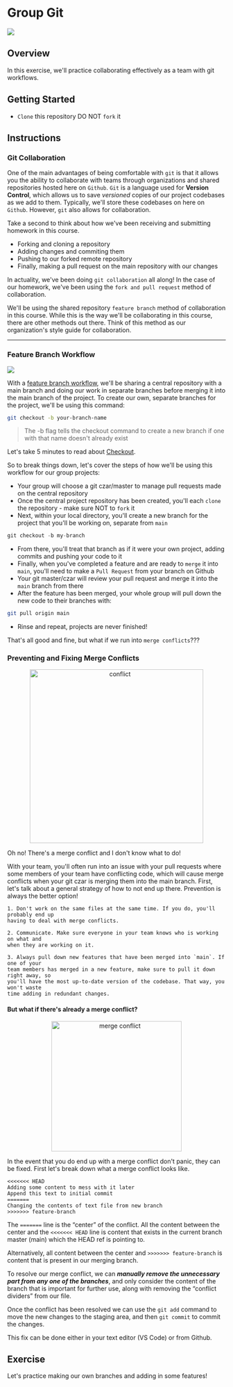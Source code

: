 # Group Git

![](https://assets.t3n.sc/news/wp-content/uploads/2018/07/git-branch-workflow-collaboration-1.jpg?auto=compress%2Cformat&fit=crop&fm=jpg&h=630&ixlib=php-1.1.0&q=65&w=1200&s=4cc20451bf278e271210ea8bb2699397)


## Overview
In this exercise, we'll practice collaborating effectively as a team with git workflows. 

## Getting Started
- `Clone` this repository DO NOT `fork` it 

## Instructions
### Git Collaboration
One of the main advantages of being comfortable with `git` is that it allows you the ability to collaborate with teams through organizations and shared repositories hosted here on `Github`. `Git` is a language used for **Version Control**, which allows us to save _versioned_ copies of our project codebases as we add to them.  Typically, we'll store these codebases on here on `Github`. However, `git` also allows for collaboration.

Take a second to think about how we've been receiving and submitting homework in this course. 
- Forking and cloning a repository
- Adding changes and commiting them
- Pushing to our forked remote repository
- Finally, making a pull request on the main repository with our changes

In actuality, we've been doing `git collaboration` all along! In the case of our homework, we've been using the `fork and pull request` method of collaboration.

We'll be using the shared repository `feature branch` method of collaboration in this course. While this is the way we'll be collaborating in this course, there are other methods out there. Think of this method as our organization's style guide for collaboration.
___

### Feature Branch Workflow
 
![](https://zepel.io/blog/content/images/2020/05/Feature-Branch-git-workflow-4.png)

With a [feature branch workflow](https://www.atlassian.com/git/tutorials/comparing-workflows/feature-branch-workflow), we'll be sharing a central repository with a main branch and doing our work in separate branches before merging it into the main branch of the project. To create our own, separate branches for the project, we'll be using this command:

```sh
git checkout -b your-branch-name
```

> The -b flag tells the checkout command to create a new branch if one with that name doesn't already exist

Let's take 5 minutes to read about [Checkout](https://www.atlassian.com/git/tutorials/using-branches/git-checkout).

So to break things down, let's cover the steps of how we'll be using this workflow for our group projects:
- Your group will choose a git czar/master to manage pull requests made on the central repository
- Once the central project repository has been created, you'll each `clone` the repository - make sure NOT to `fork` it
- Next, within your local directory, you'll create a new branch for the project that you'll be working on, separate from `main`
 ```js
 git checkout -b my-branch
 ```
- From there, you'll treat that branch as if it were your own project, adding commits and pushing your code to it
- Finally, when you've completed a feature and are ready to `merge` it into `main`, you'll need to make a `Pull Request` from your branch on Github
- Your git master/czar will review your pull request and merge it into the `main` branch from there
- After the feature has been merged, your whole group will pull down the new code to their branches with:
 ```sh
 git pull origin main
 ```
- Rinse and repeat, projects are never finished!

That's all good and fine, but what if we run into `merge conflicts`???

### Preventing and Fixing Merge Conflicts

<p align="center"><img height="400" src="https://ihatetomatoes.net/wp-content/uploads/2020/05/img_merge-conflict.png" alt="conflict" /></p>

Oh no! There's a merge conflict and I don't know what to do!

With your team, you'll often run into an issue with your pull requests where some members of your team have conflicting code, which will cause merge conflicts when your git czar is merging them into the main branch. First, let's talk about a general strategy of how to not end up there. Prevention is always the better option!

```
1. Don't work on the same files at the same time. If you do, you'll probably end up
having to deal with merge conflicts.

2. Communicate. Make sure everyone in your team knows who is working on what and 
when they are working on it.

3. Always pull down new features that have been merged into `main`. If one of your
team members has merged in a new feature, make sure to pull it down right away, so 
you'll have the most up-to-date version of the codebase. That way, you won't waste 
time adding in redundant changes.
```

#### But what if there's already a merge conflict?

<p align="center"><img height="300" src="https://res.cloudinary.com/practicaldev/image/fetch/s--7lBksXwA--/c_limit%2Cf_auto%2Cfl_progressive%2Cq_66%2Cw_880/https://dev-to-uploads.s3.amazonaws.com/i/bcd5ajtoc0g5dxzmpfbq.gif" alt="merge conflict"/></p>


In the event that you do end up with a merge conflict don't panic, they can be fixed. First let's break down what a merge conflict looks like.

```git
<<<<<<< HEAD
Adding some content to mess with it later
Append this text to initial commit
=======
Changing the contents of text file from new branch
>>>>>>> feature-branch
```

The `=======` line is the “center” of the conflict. All the content between the center and the `<<<<<<< HEAD` line is content that exists in the current branch master (main) which the HEAD ref is pointing to.

Alternatively, all content between the center and `>>>>>>> feature-branch` is content that is present in our merging branch.

To resolve our merge conflict, we can **_manually remove the unnecessary part from any one of the branches_**, and only consider the content of the branch that is important for further use, along with removing the “conflict dividers” from our file. 

Once the conflict has been resolved we can use the `git add` command to move the new changes to the staging area, and then `git commit` to commit the changes.

This fix can be done either in your text editor (VS Code) or from Github.

## Exercise
Let's practice making our own branches and adding in some features!




